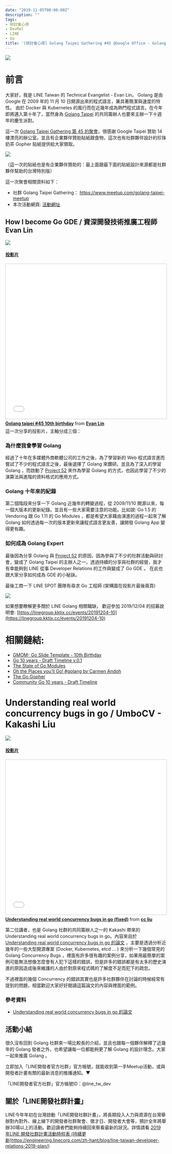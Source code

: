 ```yaml
---
date: "2019-11-05T00:00:00Z"
description: ""
tags:
- 研討會心得
- DevRel
- LINE
- Go
title: '[研討會心得] Golang Taipei Gathering #45 @Google Office - Golang 十週年慶生會'
---
```


![](../images/2019/1105_4.jpg)




# 前言

大家好，我是 LINE Taiwan 的 Technical Evangelist - Evan Lin。  Golang 是由 Google 在 2009 年的 11 月 10 日開源出來的程式語言，兼具著簡潔與速度的特性。 由於 Docker 與 Kubernetes 的風行而在近幾年成為熱門程式語言。在今年即將邁入第十年了，當然身為 [Golang Taipei](https://www.meetup.com/golang-taipei-meetup) 的共同籌辦人也要來主辦一下十週年的慶生派對。

這一次 [Golang Taipei Gathering 第 45 的聚會](https://www.meetup.com/golang-taipei-meetup/events/264921214/)，很感謝 Google Taipei 贊助 14 樓漂亮的辦公室。並且有企業夥伴贊助貼紙跟食物，這次也有社群夥伴設計的珍珠奶茶 Gopher 貼紙提供給大家領取。

![](../images/2019/1105_2.jpg)

（這一次的貼紙也是有企業夥伴贊助的：最上面跟最下面的貼紙設計來源都是社群夥伴幫助的台灣特別版）

這一次聚會相關資料如下：

- 社群 Golang  Taipei Gathering： https://www.meetup.com/golang-taipei-meetup
- 本次活動網頁:  [活動網址](https://www.meetup.com/golang-taipei-meetup/events/264921214/)



##  How I become Go GDE / 資深開發技術推廣工程師 Evan Lin

![](../images/2019/1105_3.jpg)



#### [投影片](https://speakerdeck.com/line_developers_tw/golang-taipei-number-45-10th-birthday)

<iframe src="//www.slideshare.net/slideshow/embed_code/key/iBL48fizlti9dZ" width="595" height="485" frameborder="0" marginwidth="0" marginheight="0" scrolling="no" style="border:1px solid #CCC; border-width:1px; margin-bottom:5px; max-width: 100%;" allowfullscreen> </iframe> <div style="margin-bottom:5px"> <strong> <a href="//www.slideshare.net/EvansLin/golang-taipei-45-10th-birthday" title="Golang taipei #45 10th birthday" target="_blank">Golang taipei #45 10th birthday</a> </strong> from <strong><a href="https://www.slideshare.net/EvansLin" target="_blank">Evan Lin</a></strong> </div>
這一次分享的投影片，主軸分成三個：

### 為什麼我會學習 Golang

經過了十年在多媒體外商軟體公司的工作之後，為了學習新的 Web 程式語言進而嘗試了不少的程式語言之後，最後選擇了 Golang 來鑽研。並且為了深入的學習 Golang ，而啟動了 [Project 52](https://github.com/kkdai/project52) 來作為學習 Golang 的方式，也因此學習了不少的演算法與進階的資料格式的應用方式。

###  Golang 十年來的紀錄

第二個階段來分享一下 Golang 近幾年的轉變過程，從 2009/11/10 開源以來，每一個大版本的更新紀錄。並且有一些大家需要注意的功能。比如說: Go 1.5 的 Vendoring 跟 Go 1.11 的 Go Modules ，都是希望大家藉由演進的過程一起來了解 Golang 如何透過每一次的版本更新來讓程式語言更友善，讓開發 Golang App 變得更有趣。

### 如何成為 Golang Expert

最後因為分享 Golang 與 [Project 52](https://github.com/kkdai/project52) 的原因，因為參與了不少的社群活動與研討會，變成了 Golang Taipei 的主辦人之一，透過持續的分享與社群的經營，我才有幸能夠到 LINE 從事 Developer Relations 的工作與變成了 Go GDE  。 在此也跟大家分享如何成為 GDE 的小秘訣。

最後工商一下 LINE SPOT 團隊有尋求 Go 工程師 (架構圖在投影片最後兩頁)

![](../images/2019/1105_7.jpg)

如果想要瞭解更多關於 LINE Golang 相關職缺， 歡迎參加 2019/12/04 的招募說明會: [https://linegroup.kktix.cc/events/20191204-10](https://linegroup.kktix.cc/events/20191204-10)



# 相關鏈結:

- [GMOM- Go Slide Template - 10th Birthday](https://docs.google.com/presentation/d/1R41dUVJXD4KF5TchbXk2qypg422HTvMvwsYHj72Hl7o/edit?usp=sharing)
- [Go 10 years - Draft Timeline v.0.1](https://docs.google.com/document/d/1Ap_Xhwtwq69ofDBGf1PqEKkhSMOVExrSvxZpUfa9iys/edit?usp=sharing)
- [The State of Go Modules](https://docs.google.com/presentation/d/1wARA15bsEoy1pKl4W9xjWRw_7ytiM_ZJ5ZbsfIY5F-A/edit?usp=sharing)
- [Oh the Places you'll Go! #golang by Carmen Andoh](https://docs.google.com/presentation/d/1XwGfBAdo2wzJHDL4QHCgJtslmx8VUcf3HtKnEyBx82M/edit?usp=sharing) 
- [The Go Gopher](https://blog.golang.org/gopher)
- [Community Go 10 years - Draft Timeline](https://docs.google.com/document/d/1Ap_Xhwtwq69ofDBGf1PqEKkhSMOVExrSvxZpUfa9iys/edit?usp=sharing)



# Understanding real world concurrency bugs in go / UmboCV - Kakashi Liu

![](../images/2019/1105_6.jpg)

#### [投影片](https://www.slideshare.net/kakashiliu/understanding-real-world-concurrency-bugs-in-go-191283124)

<iframe src="//www.slideshare.net/slideshow/embed_code/key/zqstqPzCiwSA6H" width="595" height="485" frameborder="0" marginwidth="0" marginheight="0" scrolling="no" style="border:1px solid #CCC; border-width:1px; margin-bottom:5px; max-width: 100%;" allowfullscreen> </iframe> <div style="margin-bottom:5px"> <strong> <a href="//www.slideshare.net/kakashiliu/understanding-real-world-concurrency-bugs-in-go-191283124" title="Understanding real world concurrency bugs in go (fixed)" target="_blank">Understanding real world concurrency bugs in go (fixed)</a> </strong> from <strong><a href="https://www.slideshare.net/kakashiliu" target="_blank">cc liu</a></strong> </div>

第二位講者，也是 Golang 社群的共同籌辦人之一的 Kakashi 帶來的 Understanding real world concurrency bugs in go。內容來自於 [Understanding real world concurrency bugs in go 的論文](https://songlh.github.io/paper/go-study.pdf) ，主要是透過分析近幾年的一些大型開源專案 (Docker, Kubernetes, etcd ... ) 來分析一下幾個常見的 Golang Concurrency Bugs ，裡面有許多很有趣的案例分享，如果用最簡單的案例可能無法想像怎麼會有人犯下這樣的錯誤，但是許多的錯誤都是有太多的歷史演進的原因造成後來維護的人由於對原來程式碼的了解度不足而犯下的疏忽。

不過裡面的幾個 Concurrency 的錯誤其實也是許多社群夥伴在討論的時候經常有提到的問題，相當歡迎大家好好閱讀這篇論文的內容與裡面的範例。

### 參考資料

- [Understanding real world concurrency bugs in go 的論文](https://songlh.github.io/paper/go-study.pdf) 



## 活動小結

很久沒有回到 Golang 社群來一場比較長的介紹，並且也跟每一個夥伴解釋了近幾年的 Golang 發者之外，也希望讓每一位都能夠更了解 Golang 的設計理念。大家一起來推廣 Golang 。

立即加入「LINE開發者官方社群」官方帳號，就能收到第一手Meetup活動，或與開發者計畫有關的最新消息的推播通知。▼

「LINE開發者官方社群」官方帳號ID：@line_tw_dev

## 關於「LINE開發社群計畫」

LINE今年年初在台灣啟動「LINE開發社群計畫」，將長期投入人力與資源在台灣舉辦對內對外、線上線下的開發者社群聚會、徵才日、開發者大會等，預計全年將舉辦30場以上的活動。歡迎讀者們能夠持續回來察看最新的狀況。詳情請看 [2019 年LINE 開發社群計畫活動時程表 (持續更新)](https://engineering.linecorp.com/zh-hant/blog/line-taiwan-developer-relations-2019-plan/)https://engineering.linecorp.com/zh-hant/blog/line-taiwan-developer-relations-2019-plan/)